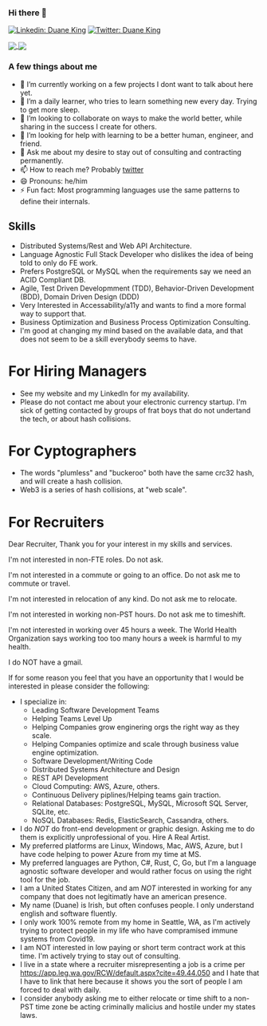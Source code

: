 ### Hi there 👋

[![Linkedin: Duane King](https://img.shields.io/badge/-Duane%20King-blue?style=flat-square&logo=Linkedin&logoColor=white&link=https://www.linkedin.com/in/duaneking/)](https://www.linkedin.com/in/duaneking/)
[![Twitter: Duane King](https://img.shields.io/twitter/follow/honestduane?style=social)](https://twitter.com/honestduane)

<a href="https://github.com/anuraghazra/github-readme-stats#github-stats-card">
  <img align="center" src="https://github-readme-stats.vercel.app/api?username=duaneking&count_private=true&show_icons=true&theme=tokyonight" />
</a>
<a href="https://github.com/anuraghazra/github-readme-stats#top-languages-card">
  <img align="center" src="https://github-readme-stats.vercel.app/api/top-langs/?username=duaneking&theme=tokyonight&layout=compact&hide=rich%20text%20format&langs_count=6" />
</a>

### A few things about me

- 🔭 I’m currently working on a few projects I dont want to talk about here yet.
- 🌱 I’m a daily learner, who tries to learn something new every day. Trying to get more sleep.
- 👯 I’m looking to collaborate on ways to make the world better, while sharing in the success I create for others.
- 🤔 I’m looking for help with learning to be a better human, engineer, and friend.
- 💬 Ask me about my desire to stay out of consulting and contracting permanently.
- 📫 How to reach me? Probably [twitter](https://twitter.com/intent/follow?original_referer=https%3A%2F%2Fwww.github.com%2F&ref_src=twsrc%5Etfw&region=follow_link&screen_name=honestduane&tw_p=followbutton)
- 😄 Pronouns: he/him
- ⚡ Fun fact: Most programming languages use the same patterns to define their internals.  <!-- Ask me what they are. -->

## Skills

- Distributed Systems/Rest and Web API Architecture.
- Language Agnostic Full Stack Developer who dislikes the idea of being told to only do FE work.
- Prefers PostgreSQL or MySQL when the requirements say we need an ACID Compliant DB.
- Agile, Test Driven Developmment (TDD), Behavior-Driven Development (BDD), Domain Driven Design (DDD)
- Very Interested in Accessability/a11y and wants to find a more formal way to support that.
- Business Optimization and Business Process Optimization Consulting.
- I'm good at changing my mind based on the available data, and that does not seem to be a skill everybody seems to have.

# For Hiring Managers
* See my website and my LinkedIn for my availability.
* Please do not contact me about your electronic currency startup. I'm sick of getting contacted by groups of frat boys that do not undertand the tech, or about hash collisions.

# For Cyptographers
* The words "plumless" and "buckeroo" both have the same crc32 hash, and will create a hash collision.
* Web3 is a series of hash collisions, at "web scale".

# For Recruiters

Dear Recruiter,
  Thank you for your interest in my skills and services.

I'm not interested in non-FTE roles. Do not ask.

I'm not interested in a commute or going to an office. Do not ask me to commute or travel.

I'm not interested in relocation of any kind.  Do not ask me to relocate.

I'm not interested in working non-PST hours.  Do not ask me to timeshift.

I'm not interested in working over 45 hours a week. The World Health Organization says working too too many hours a week is harmful to my health.

I do NOT have a gmail.

If for some reason you feel that you have an opportunity that I would be interested in please consider the following:
* I specialize in:
    * Leading Software Development Teams
    * Helping Teams Level Up
    * Helping Companies grow enginering orgs the right way as they scale.
    * Helping Companies optimize and scale through business value engine optimization.
    * Software Development/Writing Code
    * Distributed Systems Architecture and Design
    * REST API Development
    * Cloud Computing: AWS, Azure, others.
    * Continuous Delivery piplines/Helping teams gain traction.
    * Relational Databases: PostgreSQL, MySQL, Microsoft SQL Server, SQLite, etc.
    * NoSQL Databases: Redis, ElasticSearch, Cassandra, others.
* I do *NOT* do front-end development or graphic design.  Asking me to do them is explicitly unprofessional of you. Hire A Real Artist.
* My preferred platforms are Linux, Windows, Mac, AWS, Azure, but I have code helping to power Azure from my time at MS.
* My preferred languages are Python, C#, Rust, C, Go, but I'm a language agnostic software developer and would rather focus on using the right tool for the job.
* I am a United States Citizen, and am *NOT* interested in working for any company that does not legitimatly have an american presence.
* My name (Duane) is Irish, but often confuses people.  I only understand english and software fluently.
* I only work 100% remote from my home in Seattle, WA, as I'm actively trying to protect people in my life who have compramised immune systems from Covid19.
* I am NOT interested in low paying or short term contract work at this time. I'm actively trying to stay out of consulting.
* I live in a state where a recruiter misrepresenting a job is a crime per https://app.leg.wa.gov/RCW/default.aspx?cite=49.44.050 and I hate that I have to link that here because it shows you the sort of people I am forced to deal with daily.
* I consider anybody asking me to either relocate or time shift to a non-PST time zone be acting criminally malicius and hostile under my states laws.
